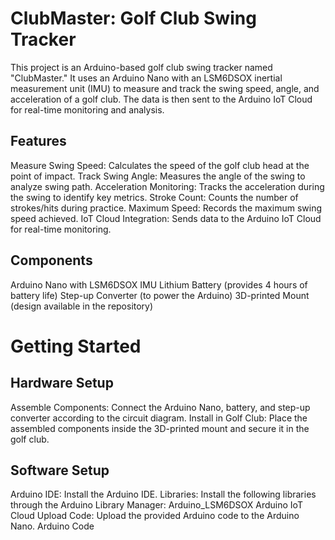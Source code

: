 # ClubMaster: Golf Club Swing Tracker
This project is an Arduino-based golf club swing tracker named "ClubMaster." It uses an Arduino Nano with an LSM6DSOX inertial measurement unit (IMU) to measure and track the swing speed, angle, and acceleration of a golf club. The data is then sent to the Arduino IoT Cloud for real-time monitoring and analysis.

## Features
Measure Swing Speed: Calculates the speed of the golf club head at the point of impact.
Track Swing Angle: Measures the angle of the swing to analyze swing path.
Acceleration Monitoring: Tracks the acceleration during the swing to identify key metrics.
Stroke Count: Counts the number of strokes/hits during practice.
Maximum Speed: Records the maximum swing speed achieved.
IoT Cloud Integration: Sends data to the Arduino IoT Cloud for real-time monitoring.
## Components
Arduino Nano with LSM6DSOX IMU
Lithium Battery (provides 4 hours of battery life)
Step-up Converter (to power the Arduino)
3D-printed Mount (design available in the repository)
# Getting Started
## Hardware Setup
Assemble Components: Connect the Arduino Nano, battery, and step-up converter according to the circuit diagram.
Install in Golf Club: Place the assembled components inside the 3D-printed mount and secure it in the golf club.
## Software Setup
Arduino IDE: Install the Arduino IDE.
Libraries: Install the following libraries through the Arduino Library Manager:
Arduino_LSM6DSOX
Arduino IoT Cloud
Upload Code: Upload the provided Arduino code to the Arduino Nano.
Arduino Code
